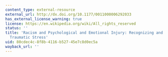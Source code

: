 ```yaml
---
content_type: external-resource
external_url: http://dx.doi.org/10.1177/0011000006292033
has_external_license_warning: true
license: https://en.wikipedia.org/wiki/All_rights_reserved
status: ''
title: 'Racism and Psychological and Emotional Injury: Recognizing and Assessing Race-based
  Traumatic Stress'
uid: 80cdec4c-8f8b-4116-b527-45e7c8d0ec5a
wayback_url: ''
---
```

